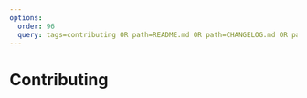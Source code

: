 ```yaml
---
options:
  order: 96
  query: tags=contributing OR path=README.md OR path=CHANGELOG.md OR path=LICENSE.md
---
```


# Contributing
